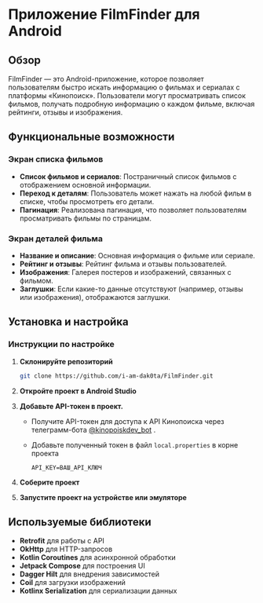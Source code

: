 # Приложение FilmFinder для Android

## Обзор

FilmFinder — это Android-приложение, которое позволяет пользователям быстро искать информацию о фильмах и сериалах с платформы «Кинопоиск». Пользователи могут просматривать список фильмов, получать подробную информацию о каждом фильме, включая рейтинги, отзывы и изображения.

## Функциональные возможности

### Экран списка фильмов
- **Список фильмов и сериалов**: Постраничный список фильмов с отображением основной информации.
- **Переход к деталям**: Пользователь может нажать на любой фильм в списке, чтобы просмотреть его детали.
- **Пагинация**: Реализована пагинация, что позволяет пользователям просматривать фильмы по страницам.
  
### Экран деталей фильма
- **Название и описание**: Основная информация о фильме или сериале.
- **Рейтинг и отзывы**: Рейтинг фильма и отзывы пользователей.
- **Изображения**: Галерея постеров и изображений, связанных с фильмом.
- **Заглушки**: Если какие-то данные отсутствуют (например, отзывы или изображения), отображаются заглушки.

## Установка и настройка

### Инструкции по настройке

1. **Склонируйте репозиторий**

   ```bash
   git clone https://github.com/i-am-dak0ta/FilmFinder.git
   ```

2. **Откройте проект в Android Studio**
3. **Добавьте API-токен в проект.**

   - Получите API-токен для доступа к API Кинопоиска через телеграмм-бота [@kinopoiskdev_bot](https://t.me/kinopoiskdev_bot)
.
   - Добавьте полученный токен в файл `local.properties` в корне проекта

     ```
     API_KEY=ВАШ_API_КЛЮЧ
     ```

5. **Соберите проект**
6. **Запустите проект на устройстве или эмуляторе**
## Используемые библиотеки

- **Retrofit** для работы с API
- **OkHttp** для HTTP-запросов
- **Kotlin Coroutines** для асинхронной обработки
- **Jetpack Compose** для построения UI
- **Dagger Hilt** для внедрения зависимостей
- **Coil** для загрузки изображений
- **Kotlinx Serialization** для сериализации данных
